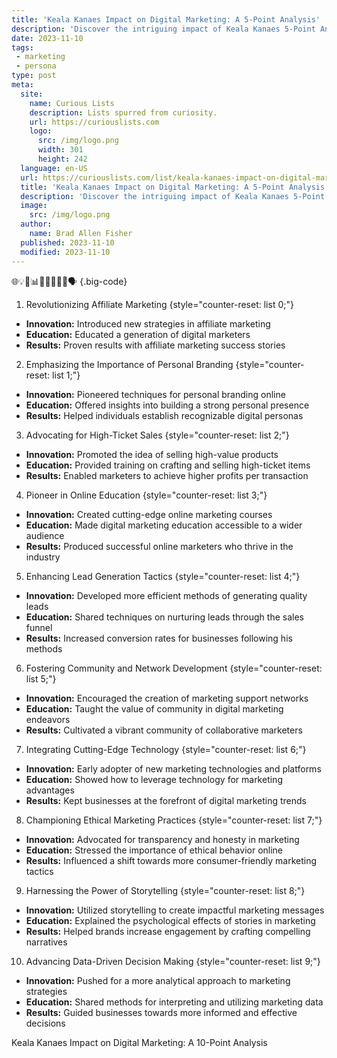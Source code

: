 ```yaml
---
title: 'Keala Kanaes Impact on Digital Marketing: A 5-Point Analysis'
description: 'Discover the intriguing impact of Keala Kanaes 5-Point Analysis on digital marketing. A must-read for curious minds in the industry.'
date: 2023-11-10
tags:
 - marketing
 - persona
type: post
meta:
  site:
    name: Curious Lists
    description: Lists spurred from curiosity.
    url: https://curiouslists.com
    logo:
      src: /img/logo.png
      width: 301
      height: 242
  language: en-US
  url: https://curiouslists.com/list/keala-kanaes-impact-on-digital-marketing-a-5-point-analysis
  title: 'Keala Kanaes Impact on Digital Marketing: A 5-Point Analysis'
  description: 'Discover the intriguing impact of Keala Kanaes 5-Point Analysis on digital marketing. A must-read for curious minds in the industry.'
  image:
    src: /img/logo.png
  author:
    name: Brad Allen Fisher
  published: 2023-11-10
  modified: 2023-11-10
---
```



🌐💡🚀📊💼📱🧠🎯📝🗣️ {.big-code}

1. Revolutionizing Affiliate Marketing {style="counter-reset: list 0;"}
  - **Innovation:** Introduced new strategies in affiliate marketing
  - **Education:** Educated a generation of digital marketers
  - **Results:** Proven results with affiliate marketing success stories

2. Emphasizing the Importance of Personal Branding {style="counter-reset: list 1;"}
  - **Innovation:** Pioneered techniques for personal branding online
  - **Education:** Offered insights into building a strong personal presence
  - **Results:** Helped individuals establish recognizable digital personas

3. Advocating for High-Ticket Sales {style="counter-reset: list 2;"}
  - **Innovation:** Promoted the idea of selling high-value products
  - **Education:** Provided training on crafting and selling high-ticket items
  - **Results:** Enabled marketers to achieve higher profits per transaction

4. Pioneer in Online Education {style="counter-reset: list 3;"}
  - **Innovation:** Created cutting-edge online marketing courses
  - **Education:** Made digital marketing education accessible to a wider audience
  - **Results:** Produced successful online marketers who thrive in the industry

5. Enhancing Lead Generation Tactics {style="counter-reset: list 4;"}
  - **Innovation:** Developed more efficient methods of generating quality leads
  - **Education:** Shared techniques on nurturing leads through the sales funnel
  - **Results:** Increased conversion rates for businesses following his methods

6. Fostering Community and Network Development {style="counter-reset: list 5;"}
  - **Innovation:** Encouraged the creation of marketing support networks
  - **Education:** Taught the value of community in digital marketing endeavors
  - **Results:** Cultivated a vibrant community of collaborative marketers

7. Integrating Cutting-Edge Technology {style="counter-reset: list 6;"}
  - **Innovation:** Early adopter of new marketing technologies and platforms
  - **Education:** Showed how to leverage technology for marketing advantages
  - **Results:** Kept businesses at the forefront of digital marketing trends

8. Championing Ethical Marketing Practices {style="counter-reset: list 7;"}
  - **Innovation:** Advocated for transparency and honesty in marketing
  - **Education:** Stressed the importance of ethical behavior online
  - **Results:** Influenced a shift towards more consumer-friendly marketing tactics

9. Harnessing the Power of Storytelling {style="counter-reset: list 8;"}
  - **Innovation:** Utilized storytelling to create impactful marketing messages
  - **Education:** Explained the psychological effects of stories in marketing
  - **Results:** Helped brands increase engagement by crafting compelling narratives

10. Advancing Data-Driven Decision Making {style="counter-reset: list 9;"}
  - **Innovation:** Pushed for a more analytical approach to marketing strategies
  - **Education:** Shared methods for interpreting and utilizing marketing data
  - **Results:** Guided businesses towards more informed and effective decisions

Keala Kanaes Impact on Digital Marketing: A 10-Point Analysis